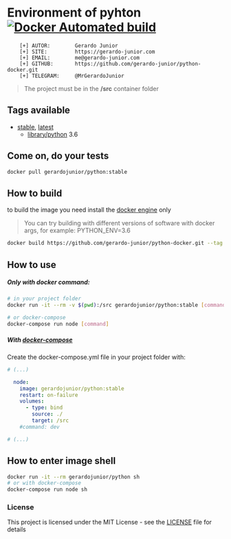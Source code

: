# Environment of pyhton [![Docker Automated build](https://img.shields.io/docker/automated/jrottenberg/ffmpeg.svg)](https://hub.docker.com/r/gerardojunior/python)

```
    [+] AUTOR:        Gerardo Junior
    [+] SITE:         https://gerardo-junior.com
    [+] EMAIL:        me@gerardo-junior.com
    [+] GITHUB:       https://github.com/gerardo-junior/python-docker.git
    [+] TELEGRAM:     @MrGerardoJunior
```

> The project must be in the **/src** container folder 
## Tags available

- [stable](https://github.com/gerardo-junior/python-docker/blob/master/Dockerfile), [latest](https://github.com/gerardo-junior/python-docker/blob/develop/Dockerfile)   
    - [library/python](https://hub.docker.com/_/python) 3.6

## Come on, do your tests

```bash
docker pull gerardojunior/python:stable
```
## How to build

to build the image you need install the [docker engine](https://www.docker.com/) only

> You can try building with different versions of software with docker args, for example: PYTHON_ENV=3.6

```bash
docker build https://github.com/gerardo-junior/python-docker.git --tag gerardojunior/python
```

## How to use

##### Only with docker command:

```bash
# in your project folder
docker run -it --rm -v $(pwd):/src gerardojunior/python:stable [command]

# or docker-compose
docker-compose run node [command]
```
##### With [docker-compose](https://docs.docker.com/compose/)

Create the docker-compose.yml file  in your project folder with:

```yml
# (...)

  node:
    image: gerardojunior/python:stable
    restart: on-failure
    volumes:
      - type: bind
        source: ./
        target: /src
    #command: dev

# (...)
```

## How to enter image shell
 
```bash
docker run -it --rm gerardojunior/python sh
# or with docker-compose
docker-compose run node sh
```

### License  
This project is licensed under the MIT License - see the [LICENSE](LICENSE) file for details

